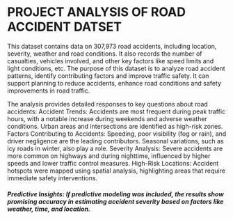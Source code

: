 # PROJECT ANALYSIS OF ROAD ACCIDENT DATSET
This dataset contains data on 307,973 road accidents, including location, severity, weather and road conditions. It also records the number of casualties, vehicles involved, and other key factors like speed limits and light conditions, etc. The purpose of this dataset is to analyze road accident patterns, identify contributing factors and improve traffic safety. It can support planning to reduce accidents, enhance road conditions and safety improvements in road traffic.

The analysis provides detailed responses to key questions about road accidents:
Accident Trends: Accidents are most frequent during peak traffic hours, with a notable increase during weekends and adverse weather conditions. Urban areas and intersections are identified as high-risk zones.
Factors Contributing to Accidents: Speeding, poor visibility (fog or rain), and driver negligence are the leading contributors. Seasonal variations, such as icy roads in winter, also play a role.
Severity Analysis: Severe accidents are more common on highways and during nighttime, influenced by higher speeds and lower traffic control measures.
High-Risk Locations: Accident hotspots were mapped using spatial analysis, highlighting areas that require immediate safety interventions.
##### Predictive Insights: If predictive modeling was included, the results show promising accuracy in estimating accident severity based on factors like weather, time, and location.
